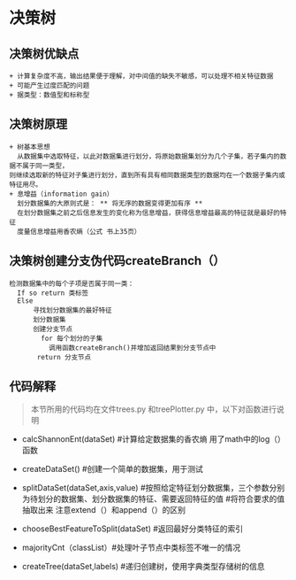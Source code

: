 # 决策树

## 决策树优缺点
```
+ 计算复杂度不高，输出结果便于理解，对中间值的缺失不敏感，可以处理不相关特征数据
+ 可能产生过度匹配的问题
+ 据类型：数值型和标称型
```
## 决策树原理
```
+ 树基本思想
  从数据集中选取特征，以此对数据集进行划分，将原始数据集划分为几个子集，若子集内的数据不属于同一类型，
则继续选取新的特征对子集进行划分，直到所有具有相同数据类型的数据均在一个数据子集内或特征用尽。
+ 息增益（information gain）
  划分数据集的大原则式是： ** 将无序的数据变得更加有序 **
  在划分数据集之前之后信息发生的变化称为信息增益，获得信息增益最高的特征就是最好的特征
  度量信息增益用香农熵（公式 书上35页）
```
## 决策树创建分支伪代码createBranch（）
```
检测数据集中的每个子项是否属于同一类：
  If so return 类标签
  Else
      寻找划分数据集的最好特征
      划分数据集
      创建分支节点
        for 每个划分的子集
          调用函数createBranch()并增加返回结果到分支节点中
       return 分支节点
```
## 代码解释
> 本节所用的代码均在文件trees.py 和treePlotter.py 中，以下对函数进行说明
- calcShannonEnt(dataSet) #计算给定数据集的香农熵   用了math中的log（）函数
- createDataSet() #创建一个简单的数据集，用于测试

- splitDataSet(dataSet,axis,value) 
  #按照给定特征划分数据集，三个参数分别为待划分的数据集、划分数据集的特征、需要返回特征的值 
  #将符合要求的值抽取出来   注意extend（）和append（）的区别
- chooseBestFeatureToSplit(dataSet) #返回最好分类特征的索引
- majorityCnt（classList）#处理叶子节点中类标签不唯一的情况
- createTree(dataSet,labels) #递归创建树，使用字典类型存储树的信息
